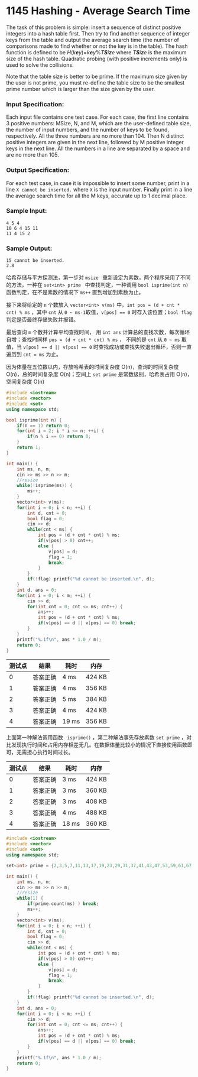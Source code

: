 # 1145 Hashing - Average Search Time

The task of this problem is simple: insert a sequence of distinct positive integers into a hash table first. Then try to find another sequence of integer keys from the table and output the average search time (the number of comparisons made to find whether or not the key is in the table). The hash function is defined to be *H*(*k**e**y*)=*k**e**y*%*T**S**i**z**e* where *T**S**i**z**e* is the maximum size of the hash table. Quadratic probing (with positive increments only) is used to solve the collisions.

Note that the table size is better to be prime. If the maximum size given by the user is not prime, you must re-define the table size to be the smallest prime number which is larger than the size given by the user.

### Input Specification:

Each input file contains one test case. For each case, the first line contains 3 positive numbers: MSize, N, and M, which are the user-defined table size, the number of input numbers, and the number of keys to be found, respectively. All the three numbers are no more than 104. Then N distinct positive integers are given in the next line, followed by M positive integer keys in the next line. All the numbers in a line are separated by a space and are no more than 105.

### Output Specification:

For each test case, in case it is impossible to insert some number, print in a line `X cannot be inserted.` where `X` is the input number. Finally print in a line the average search time for all the M keys, accurate up to 1 decimal place.

### Sample Input:

```in
4 5 4
10 6 4 15 11
11 4 15 2         
```

### Sample Output:

```out
15 cannot be inserted.
2.8
```



哈希存储与平方探测法，第一步对 `msize ` 重新设定为素数，两个程序采用了不同的方法，一种在 `set<int> prime ` 中查找判定，一种调用 `bool isprime(int n)` 函数判定，在不是素数的情况下 `ms++` 直到增加到素数为止。

接下来将给定的 `n` 个数放入 `vector<int> v(ms)` 中，`int pos = (d + cnt * cnt) % ms` ，其中 `cnt` 从 `0 ~ ms-1`取值，`v[pos] == 0` 时存入该位置；`bool flag` 判定是否最终存储失败并报错。

最后查询 `m`  个数并计算平均查找时间， 用 `int ans` 计算总的查找次数，每次循环自增；查找时同样 `pos = (d + cnt * cnt) % ms` ， 不同的是 `cnt` 从 `0 ~ ms` 取值，当 `v[pos] == d || v[pos] == 0` 时查找成功或查找失败退出循环，否则一直遍历到 `cnt = ms` 为止。

因为体量在五位数以内，存放哈希表的时间复杂度 O(n)，查询的时间复杂度 O(n)，总的时间复杂度 O(n)；空间上 `set prime` 是常数级别，哈希表占用 O(n)，空间复杂度 O(n)

```c++
#include <iostream>
#include <vector>
#include <set>
using namespace std;

bool isprime(int n) {
	if(n == 1) return 0;
	for(int i = 2; i * i <= n; ++i) {
		if(n % i == 0) return 0;
	}
	return 1;
}

int main() {
	int ms, n, m;
	cin >> ms >> n >> m;
	//resize
	while(!isprime(ms)) {
		ms++;
	}
	vector<int> v(ms);
	for(int i = 0; i < n; ++i) {
		int d, cnt = 0;
		bool flag = 0;
		cin >> d;
		while(cnt < ms) {
			int pos = (d + cnt * cnt) % ms;
			if(v[pos] > 0) cnt++;
			else {
				v[pos] = d;
				flag = 1;
				break;
			}
		}
		if(!flag) printf("%d cannot be inserted.\n", d);
	}
	int d, ans = 0;
	for(int i = 0; i < m; ++i) {		
		cin >> d;
		for(int cnt = 0; cnt <= ms; cnt++) {
			ans++;
			int pos = (d + cnt * cnt) % ms;
			if(v[pos] == d || v[pos] == 0) break;
		}
	}
	printf("%.1f\n", ans * 1.0 / m);
	return 0;
}
```



| 测试点 | 结果     | 耗时  | 内存   |
| ------ | -------- | ----- | ------ |
| 0      | 答案正确 | 4 ms  | 424 KB |
| 1      | 答案正确 | 4 ms  | 356 KB |
| 2      | 答案正确 | 5 ms  | 384 KB |
| 3      | 答案正确 | 4 ms  | 424 KB |
| 4      | 答案正确 | 19 ms | 356 KB |



上面第一种解法调用函数 ` isprime()` ，第二种解法事先存放素数 `set prime` ，对比发现执行时间和占用内存相差无几。在数据体量比较小的情况下直接使用函数即可，无需担心执行时间过长。

| 测试点 | 结果     | 耗时  | 内存   |
| ------ | -------- | ----- | ------ |
| 0      | 答案正确 | 3 ms  | 424 KB |
| 1      | 答案正确 | 3 ms  | 360 KB |
| 2      | 答案正确 | 3 ms  | 408 KB |
| 3      | 答案正确 | 4 ms  | 488 KB |
| 4      | 答案正确 | 18 ms | 360 KB |





```c++
#include <iostream>
#include <vector>
#include <set>
using namespace std;

set<int> prime = {2,3,5,7,11,13,17,19,23,29,31,37,41,43,47,53,59,61,67,71,73,79,83,89,97,101,103,107,109,113,127,131,137,139,149,151,157,163,167,173,179,181,191,193,197,199,211,223,227,229,233,239,241,251,257,263,269,271,277,281,283,293,307,311,313,317,331,337,347,349,353,359,367,373,379,383,389,397,401,409,419,421,431,433,439,443,449,457,461,463,467,479,487,491,499,503,509,521,523,541,547,557,563,569,571,577,587,593,599,601,607,613,617,619,631,641,643,647,653,659,661,673,677,683,691,701,709,719,727,733,739,743,751,757,761,769,773,787,797,809,811,821,823,827,829,839,853,857,859,863,877,881,883,887,907,911,919,929,937,941,947,953,967,971,977,983,991,997,1009,1013,1019,1021,1031,1033,1039,1049,1051,1061,1063,1069,1087,1091,1093,1097,1103,1109,1117,1123,1129,1151,1153,1163,1171,1181,1187,1193,1201,1213,1217,1223,1229,1231,1237,1249,1259,1277,1279,1283,1289,1291,1297,1301,1303,1307,1319,1321,1327,1361,1367,1373,1381,1399,1409,1423,1427,1429,1433,1439,1447,1451,1453,1459,1471,1481,1483,1487,1489,1493,1499,1511,1523,1531,1543,1549,1553,1559,1567,1571,1579,1583,1597,1601,1607,1609,1613,1619,1621,1627,1637,1657,1663,1667,1669,1693,1697,1699,1709,1721,1723,1733,1741,1747,1753,1759,1777,1783,1787,1789,1801,1811,1823,1831,1847,1861,1867,1871,1873,1877,1879,1889,1901,1907,1913,1931,1933,1949,1951,1973,1979,1987,1993,1997,1999,2003,2011,2017,2027,2029,2039,2053,2063,2069,2081,2083,2087,2089,2099,2111,2113,2129,2131,2137,2141,2143,2153,2161,2179,2203,2207,2213,2221,2237,2239,2243,2251,2267,2269,2273,2281,2287,2293,2297,2309,2311,2333,2339,2341,2347,2351,2357,2371,2377,2381,2383,2389,2393,2399,2411,2417,2423,2437,2441,2447,2459,2467,2473,2477,2503,2521,2531,2539,2543,2549,2551,2557,2579,2591,2593,2609,2617,2621,2633,2647,2657,2659,2663,2671,2677,2683,2687,2689,2693,2699,2707,2711,2713,2719,2729,2731,2741,2749,2753,2767,2777,2789,2791,2797,2801,2803,2819,2833,2837,2843,2851,2857,2861,2879,2887,2897,2903,2909,2917,2927,2939,2953,2957,2963,2969,2971,2999,3001,3011,3019,3023,3037,3041,3049,3061,3067,3079,3083,3089,3109,3119,3121,3137,3163,3167,3169,3181,3187,3191,3203,3209,3217,3221,3229,3251,3253,3257,3259,3271,3299,3301,3307,3313,3319,3323,3329,3331,3343,3347,3359,3361,3371,3373,3389,3391,3407,3413,3433,3449,3457,3461,3463,3467,3469,3491,3499,3511,3517,3527,3529,3533,3539,3541,3547,3557,3559,3571,3581,3583,3593,3607,3613,3617,3623,3631,3637,3643,3659,3671,3673,3677,3691,3697,3701,3709,3719,3727,3733,3739,3761,3767,3769,3779,3793,3797,3803,3821,3823,3833,3847,3851,3853,3863,3877,3881,3889,3907,3911,3917,3919,3923,3929,3931,3943,3947,3967,3989,4001,4003,4007,4013,4019,4021,4027,4049,4051,4057,4073,4079,4091,4093,4099,4111,4127,4129,4133,4139,4153,4157,4159,4177,4201,4211,4217,4219,4229,4231,4241,4243,4253,4259,4261,4271,4273,4283,4289,4297,4327,4337,4339,4349,4357,4363,4373,4391,4397,4409,4421,4423,4441,4447,4451,4457,4463,4481,4483,4493,4507,4513,4517,4519,4523,4547,4549,4561,4567,4583,4591,4597,4603,4621,4637,4639,4643,4649,4651,4657,4663,4673,4679,4691,4703,4721,4723,4729,4733,4751,4759,4783,4787,4789,4793,4799,4801,4813,4817,4831,4861,4871,4877,4889,4903,4909,4919,4931,4933,4937,4943,4951,4957,4967,4969,4973,4987,4993,4999,5003,5009,5011,5021,5023,5039,5051,5059,5077,5081,5087,5099,5101,5107,5113,5119,5147,5153,5167,5171,5179,5189,5197,5209,5227,5231,5233,5237,5261,5273,5279,5281,5297,5303,5309,5323,5333,5347,5351,5381,5387,5393,5399,5407,5413,5417,5419,5431,5437,5441,5443,5449,5471,5477,5479,5483,5501,5503,5507,5519,5521,5527,5531,5557,5563,5569,5573,5581,5591,5623,5639,5641,5647,5651,5653,5657,5659,5669,5683,5689,5693,5701,5711,5717,5737,5741,5743,5749,5779,5783,5791,5801,5807,5813,5821,5827,5839,5843,5849,5851,5857,5861,5867,5869,5879,5881,5897,5903,5923,5927,5939,5953,5981,5987,6007,6011,6029,6037,6043,6047,6053,6067,6073,6079,6089,6091,6101,6113,6121,6131,6133,6143,6151,6163,6173,6197,6199,6203,6211,6217,6221,6229,6247,6257,6263,6269,6271,6277,6287,6299,6301,6311,6317,6323,6329,6337,6343,6353,6359,6361,6367,6373,6379,6389,6397,6421,6427,6449,6451,6469,6473,6481,6491,6521,6529,6547,6551,6553,6563,6569,6571,6577,6581,6599,6607,6619,6637,6653,6659,6661,6673,6679,6689,6691,6701,6703,6709,6719,6733,6737,6761,6763,6779,6781,6791,6793,6803,6823,6827,6829,6833,6841,6857,6863,6869,6871,6883,6899,6907,6911,6917,6947,6949,6959,6961,6967,6971,6977,6983,6991,6997,7001,7013,7019,7027,7039,7043,7057,7069,7079,7103,7109,7121,7127,7129,7151,7159,7177,7187,7193,7207,7211,7213,7219,7229,7237,7243,7247,7253,7283,7297,7307,7309,7321,7331,7333,7349,7351,7369,7393,7411,7417,7433,7451,7457,7459,7477,7481,7487,7489,7499,7507,7517,7523,7529,7537,7541,7547,7549,7559,7561,7573,7577,7583,7589,7591,7603,7607,7621,7639,7643,7649,7669,7673,7681,7687,7691,7699,7703,7717,7723,7727,7741,7753,7757,7759,7789,7793,7817,7823,7829,7841,7853,7867,7873,7877,7879,7883,7901,7907,7919,7927,7933,7937,7949,7951,7963,7993,8009,8011,8017,8039,8053,8059,8069,8081,8087,8089,8093,8101,8111,8117,8123,8147,8161,8167,8171,8179,8191,8209,8219,8221,8231,8233,8237,8243,8263,8269,8273,8287,8291,8293,8297,8311,8317,8329,8353,8363,8369,8377,8387,8389,8419,8423,8429,8431,8443,8447,8461,8467,8501,8513,8521,8527,8537,8539,8543,8563,8573,8581,8597,8599,8609,8623,8627,8629,8641,8647,8663,8669,8677,8681,8689,8693,8699,8707,8713,8719,8731,8737,8741,8747,8753,8761,8779,8783,8803,8807,8819,8821,8831,8837,8839,8849,8861,8863,8867,8887,8893,8923,8929,8933,8941,8951,8963,8969,8971,8999,9001,9007,9011,9013,9029,9041,9043,9049,9059,9067,9091,9103,9109,9127,9133,9137,9151,9157,9161,9173,9181,9187,9199,9203,9209,9221,9227,9239,9241,9257,9277,9281,9283,9293,9311,9319,9323,9337,9341,9343,9349,9371,9377,9391,9397,9403,9413,9419,9421,9431,9433,9437,9439,9461,9463,9467,9473,9479,9491,9497,9511,9521,9533,9539,9547,9551,9587,9601,9613,9619,9623,9629,9631,9643,9649,9661,9677,9679,9689,9697,9719,9721,9733,9739,9743,9749,9767,9769,9781,9787,9791,9803,9811,9817,9829,9833,9839,9851,9857,9859,9871,9883,9887,9901,9907,9923,9929,9931,9941,9949,9967,9973,10007,10009};

int main() {
	int ms, n, m;
	cin >> ms >> n >> m;
	//resize
	while(1) {
		if(prime.count(ms) ) break;
		ms++;
	}
	vector<int> v(ms);
	for(int i = 0; i < n; ++i) {
		int d, cnt = 0;
		bool flag = 0;
		cin >> d;
		while(cnt < ms) {
			int pos = (d + cnt * cnt) % ms;
			if(v[pos] > 0) cnt++;
			else {
				v[pos] = d;
				flag = 1;
				break;
			}
		}
		if(!flag) printf("%d cannot be inserted.\n", d);
	}
	int d, ans = 0;
	for(int i = 0; i < m; ++i) {		
		cin >> d;
		for(int cnt = 0; cnt <= ms; cnt++) {
			ans++;
			int pos = (d + cnt * cnt) % ms;
			if(v[pos] == d || v[pos] == 0) break;
		}
	}
	printf("%.1f\n", ans * 1.0 / m);
	return 0;
}
```

